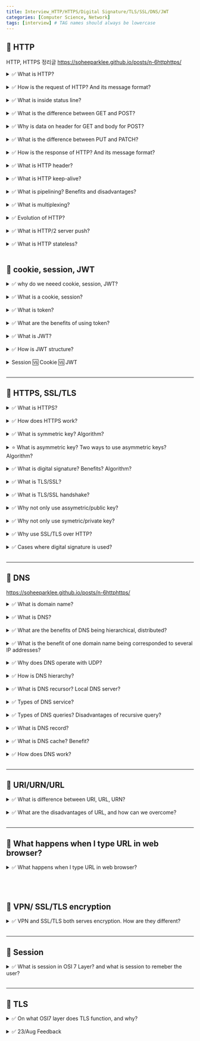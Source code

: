 ```yaml
---
title: Interview_HTTP/HTTPS/Digital Signature/TLS/SSL/DNS/JWT
categories: [Computer Science, Network]
tags: [interview] # TAG names should always be lowercase
---
```


## 📌 HTTP

HTTP, HTTPS 정리글 <https://soheeparklee.github.io/posts/n-6httphttps/> <br>

<details>
<summary>✅ What is HTTP?</summary>

Hypertext Transport Protocol <br>
<br>

- allow data transfer in WWW <br>
- client-server <br>
  <br>
- HTTP request: method <br>
- HTTP response: status code <br>
- message: status line + header + body <br>
  <br>
- connectionless <br>
- stateless: cookie, session <br>
  <br>
- HTTP 1.0: non-persistent <br>
- HTTP 1.1: persistent, pipelining <br>
- HTTP 2: multiplexing, server push <br>
- HTTP 3: UDP <br>
- pipelining 🆚 multiplexing <br>

</details>

<br>

<details>
<summary>✅ How is the request of HTTP? And its message format? </summary>
- HTTP requst: method  <br>
  <br>
- GET  <br>
- POST  <br>
- HEAD  <br>
- PUT  <br>
- PATCH  <br>
- DELETE  <br>
- CONNECT  <br>
- OPTIONS  <br>
- TRACE  <br>
 <br>
- message format: status line + header + body  <br>
- header: host, user-agent, accept-languge, encoding, charset  <br>
</details>

<br>

<details>
<summary>✅ What is inside status line?</summary>
- HTTP version, HTTP method(request) or status code(response) <br> 
</details>

<br>

<details>
<summary>✅ What is the difference between GET and POST?</summary>
- GET: fetch data from server, data on HTTP packet header  <br>
- POST: send client data to server, data on HTTP packet body  <br>
</details>

<br>

<details>
<summary>✅ Why is data on header for GET and body for POST?</summary>
- visibility: data in header(GET) are part of URL parameters <br>
- security: header visible in URL param ➡️ less secure, shows <br>
- length limitation: URL has limit <br>
- GET on header will be cacheable <br>
- data in POST will be secure in body <br>
</details>

<br>

<details>
<summary>✅ What is the difference between PUT and PATCH?</summary>
- PUT: change all data on server  <br>
- PATCH: change part of data on server  <br>
</details>

<br>

<details>
<summary>✅ How is the response of HTTP? And its message format? </summary>
- HTTP response: status code <br>
 <br>
- 200: get success <br>
- 201: post success <br>
- 3xx: redirect <br>
- 4xx: client error <br>
- 400: bad request <br>
- 401: unauthorized <br>
- 404: cannot find resource <br>
- 5xx: server error <br>
- 500: internal server error <br>
- 502: gateway error <br>
 <br>
- message format: status line + header + body <br>
- header: data, server, last-modified, content-type <br>

</details>

<br>

<details>
<summary>✅ What is HTTP header?</summary>
- Part of HTTP request, response message with information about the message <br>
- Request: host, user-agent, keep-alive, accept language, charset, encoding that browser can accept  <br>
- Response: date, server, last modified, content-type, cache-control <br>
</details>

<br>

<details>
<summary>✅ What is HTTP keep-alive?</summary>
- HTTP is connectionless  <br>
- HTTP connection: persistent, non-persistent  <br>
- HTTP/1.0: non-persistent  <br>
- From HTTP/1.1: can keep connection  <br>
  <br>
- keep-alive: feature of HTTP/1.1  <br>
- header to set timeout, maximum of requests(limit pipelining)  <br>
</details>

<br>

<details>
<summary>✅ What is pipelining? Benefits and disadvantages?</summary>
- From HTTP/1.1  <br>
- persistent connection  <br>
- do not have to wait for response, can send several request  <br>
- however, recieve response in order (123 ➡️ 123)  <br>
- 👍🏻 network latency lower  <br>
- 👎🏻 head of line blocking  <br>
</details>

<br>

<details>
<summary>✅ What is multiplexing?</summary>
- From HTTP/2  <br>
- like pipelining, but dont have to recieve in order (123 ➡️ 준비되는 response부터 받음)  <br>
</details>

<br>

<details>
<summary>✅ Evolution of HTTP?</summary>
- HTTP/1.0: TCP, non-persistent  <br>
- HTTP/1.1: persistent, pipelining  <br>
- HTTP/2: multiplexing, server push  <br>
- HTTP/3: UDP  <br>
</details>

<br>

<details>
<summary>✅ What is HTTP/2 server push?</summary>
- server proactively sends resource even before client requests!  <br>
</details>

<br>

<details>
<summary>✅ What is HTTP stateless?</summary>
- HTTP server will not remember the client request  <br>
- need session, cookie  <br>
</details>

<br>

## 📌 cookie, session, JWT

<details>
<summary>✅ why do we neeed cookie, session, JWT?</summary>
- Bc HTTP is stateless <br>
</details>

<br>

<details>
<summary>✅ What is a cookie, session?</summary>
<br>

<strong>Cookie: </strong>

<ul>
  <li>track user behavior</li>
  <li>client holds cookie</li>
  <li>👎🏻 Malicious user can alter, forge cookie</li>
</ul>
<br>

<strong>Session:</strong>

<ul>
  <li>authenticate user</li>
  <li>saved on server DB, memory</li>
  <li>👍🏻 Can kickout user if maicious behavior </li>
  <li>👎🏻 Difficult to scale server</li>
  <li>👎🏻 Burden on server(need to save user session)</li>
</ul>

</details>

<br>

<details>
<summary>✅ What is token?</summary>
- stateless, server does not remember user  <br>
- server issue token to cient  <br>
- client will use this token to verify himself  <br>
<br>
- issued by server with digital signature(with server's private key)  <br>
- user shows this JWT everytime requesting to server  <br>
- server verifies JWT with public key  <br>
</details>

<br>

<details>
<summary>✅ What are the benefits of using token?</summary>
- server burden ⬇️ <br>
- server scalability ⬆️ <br>
- oauth <br>
</details>

<br>

<details>
<summary>✅ What is JWT?</summary>
- token used for authorization <br>
- JSON, string <br>
<br>

- server authenticates client<br>
- when authenticated, issue token with [header+payload] + digital signature<br>
- client sends JWT every time it makes a request<br>
- server verify token with public key <br>
</details>

<br>

<details>
<summary>✅ How is JWT structure? </summary>
- Header.Payload.Signature  <br>
- Header: algorithm, type, key for digital signature  <br>
- Payload: JWT information(claim). client information, token created date...  <br>
- Signature: encode [Header+Payload] and sign with private key  <br>
</details>

<br>

<details>
<summary>Session 🆚 Cookie 🆚 JWT</summary>

<a href="https://soheeparklee.github.io/posts/Spring_cookie_session_jwt/"> 🔗 session, cookie, token</a>

</details>

<br>

---

## 📌 HTTPS, SSL/TLS

<details>
<summary>✅ What is HTTPS?</summary>
- HTTP over SSL  <br>
- send data encrypted  <br>
- use symmetric, assymetric encryption  <br>
</details>

<br>

<details>
<summary>✅ How does HTTPS work?</summary>
- server asks CA to issue digital certificate <br>
- CA issues digital certificate with server's public key <br>
- client has CA's public key <br>
- client asks server for server's certificate and decrypts with CA's public key  <br>
- now client has server's public key <br>
- ⭐️ when verified, client creates symmetric key and encrypts with server's public key <br>
- server decrypts symmetric key with server's private key <br>
- now server and client can communicate with symmetric key <br>

</details>

<br>

<details>
<summary>✅ What is symmetric key? Algorithm? </summary>
- same key for encryption, decryption <br>
- private key <br>
- DES, IDEA, AES, RC Cipher Suite <br>
</details>

<br>

<details>
<summary>⭐️ What is asymmetric key? Two ways to use asymmetric keys? Algorithm? </summary>
- public key, private key <br>
- encrypt with public key, decrypt with private key: when sharing symmetric key in HTTPS <br>
- encrypt with private key, decrypt with public key: digital signature <br>
 <br>
- Diffie Hellman, RSA, ECC <br>
</details>

<br>

<details>
<summary>✅ What is digital signature? Benefits? Algorithm? </summary>
- non-repudiation: it is me who encrypted this file!  <br>
- data integrity <br>
 <br>
- DSA, RSA <br>

<a href="https://soheeparklee.github.io/posts/n-symmetric_assymetric/">🔗 Symmetric, assymetric, digital signature</a>

</details>

<br>

<details>
<summary>✅ What is TLS/SSL?</summary>
- provide network transport security <br>
- operate at session layer(layer 5) <br>
- TLS: improved SSL <br>
- handshake, use CA, certificate, symmetric, assymetric encryption, digital signature
</details>

<br>

<details>
<summary>✅ What is TLS/SSL handshake?</summary>
- client hello <br>
- server hello <br>
- client verify, create symmetric key <br>
- client encrypt symmetric key with server's public key <br>
- server decrypts symmetric key with private key <br>
- create master secret and session key <br>
- communication encrypted with session key <br>

<a href="https://soheeparklee.github.io/posts/n-7tlshandshake/">🔗 TLS/SSL</a>

</details>

<br>

<details>
<summary>✅ Why not only use assymetric/public key? </summary>
- public key uses a lot of computer power <br>
</details>

<br>

<details>
<summary>✅ Why not only use symetric/private key?</summary>
- client and server needs to share private key <br>
- in order to do this, need encryption, thus need public key <br>
</details>

<br>

<details>
<summary>✅ Why use SSL/TLS over HTTP? </summary>
- HTTP: application layer <br>
- SSL/TLS: sesison layer <br>
- HTTP exchange data with plain text <br>
- SSL, TLS encrypt data <br>
</details>

<br>

<details>
<summary> ✅ Cases where digital signature is used? </summary>

- HTTPS authentication <br>
- <strong>DKIM</strong>(Domain Keys Identified Mail): <br>
  &emsp; - Add digital signature to email header <br>
  &emsp; - can verify sender of the email <br>
- code signing <br>

</details>

<br>

---

## 📌 DNS

https://soheeparklee.github.io/posts/n-6httphttps/

<details>
<summary>✅ What is domain name?</summary>
- IP address in human readable format <br>
</details>

<br>

<details>
<summary>✅ What is DNS?</summary>
- Domain Name System: domain name ➡️ IP address <br>
- distributed database, has hierarchy <br>
- application layer <br>
- UDP <br>
- port 53 <br>
</details>

<br>

<details>
<summary>✅ What are the benefits of DNS being hierarchical, distributed?</summary>
- manage requests more efficiently <br>
- more scalable <br>
</details>

<br>

<details>
<summary>✅ What is the benefit of one domain name being corresponded to several IP addresses?</summary>
- can distribute the load <br>
</details>

<br>

<details>
<summary>✅ Why does DNS operate with UDP?</summary>
- prioritize speed over reliability <br>
- DNS has lots of users! lots of request <br>
- DNS requests are small enough to fit in UDP <br>
</details>

<br>

<details>
<summary>✅ How is DNS hierarchy?</summary>
- Root DNS server <br>
- Top Level Domain server (.com) <br>
- Authoritative Domain server (google, apple) <br>
</details>

<br>

<details>
<summary>✅ What is DNS recursor? Local DNS server?</summary>
- recursive recursor <br>
- server that responds wo DNS query <br>
- ask another DNS server for IP address <br>
- local DNS server <br>
</details>

<br>

<details>
<summary>✅ Types of DNS service? </summary>
- Recusive DNS resolver <br>
- Authoritative DNS server <br>
</details>

<br>

<details>
<summary>✅ Types of DNS queries? Disadvantages of recursive query?</summary>
- Non-recursive query <br>
- Recursive query: 👎🏻 DNS resolver burden ⬆️ <br>
- Iterative query <br>
</details>

<br>

<details>
<summary>✅ What is DNS record?</summary>
- information on database that linkes URL to IP address <br>
- A, AAA, CNAME, TXT
</details>

<br>

<details>
<summary>✅ What is DNS cache? Benefit? </summary>
frequently visited site IP address saved on device <br>
- 👍🏻 speed up DNS request <br>
- 👍🏻 reduce bandwidth <br>
</details>

<br>

<details>
<summary>✅ How does DNS work?</summary>
- request domain name <br>
- check local DNS cache <br>
- contact DNS resolver <br>
- recursive server lookup <br>
- query root name server <br>
- query TLD name server <br>
- query authoritative name server <br>
- get IP address <br>
- client access website <br>

</details>

<br>

---

## 📌 URI/URN/URL

<details>
<summary>✅ What is difference between URI, URL, URN?</summary>
- URI ⊃ URL, URN <br>
- URL = protocol + URI
</details>

<br>

<details>
<summary>✅ What are the disadvantages of URL, and how can we overcome? </summary>
- when location of resource changes, URL will change  <br>
- URN will remain fixed   <br>
</details>

<br>

---

## 📌 What happens when I type URL in web browser?

<details>
<summary>✅ What happens when I type URL in web browser?</summary>
- type URL, enter
- browser translate, encode URL
- check if HTTPS is needed on HSTS list
- check local cache for IP address
- If cache does not have, get IP address of domain name from DNS 
- get MAC address from IP address with ARP
- browser initiate TCP connection
- If HTTPS needed, make SSL/TLS handshake
- send HTTP request to server
- server sends response
- browser rendering, show response to user: DOM tree
</details>

## <br>

## 📌 VPN/ SSL/TLS encryption

<details>
<summary>✅ VPN and SSL/TLS both serves encryption. How are they different?</summary>
- VPN: enables encryption between computer and private network
(remote access to company network from home)
- use various types of tunneling protocols

- SSL/TLS: encryption between applications
- use symmetric, assymetric encryption in SSL handshake
</details>

<br>

---

## 📌 Session

<details>
<summary>✅ What is session in OSI 7 Layer? and what is session to remeber the user? </summary>
- although name session is same, they serve different functions

- session in OSI 7 Layer: controls connection between two computers
- web application session: as HTTP is statelss, use session to remember the user
</details>

<br>

---

## 📌 TLS

<details>
<summary>✅ On what OSI7 layer does TLS function, and why? </summary>
- Although TLS has name transport layer, 
- TLS is used on OSI session layer(layer 5)
- as it's job is to encrypt session between client and server

- OSI transport layer(layer 4): reliable transport of data between client and server(TCP, UDP)
</details>

<br>

<details>
<summary>✅ 23/Aug Feedback </summary>
소희님
9:44 ~ 9:59

- 보완 질문

* 대칭키 비대칭키 -> 답변을 조금 정리하면 좋을 것 같습니다!
* 개발자로서의 단점

- 좋은 점

* 톤 앤 매너 100점
* 긴장하지 않고 편안하게 말하는 점은 본 받고 싶습니다.
* 질문에 대한 답변만 준비한 것이 아니라 체내화한 지식을 기반으로 답변하는 것 같아 매우 똑똑해보입니다.
* 개발자가 되려는 이유 답변 구성이 좋았습니다.
* (사고를 할 수 있는 인재라는 느낌을 받아서 채용하고 싶었습니다)

- 쪼금 보완하면 좋을 점

* 조금만 천천히 말씀하셔도 좋을 것 같습니다!
* 관련 개념에 대해서 자세하게 설명해주신 점은 강의를 듣는 것처럼 정말 좋았지만
  면접이라는 상황을 고려하면 답변을 조금 줄여도 괜찮을 것 같습니다!

</details>

<br>
